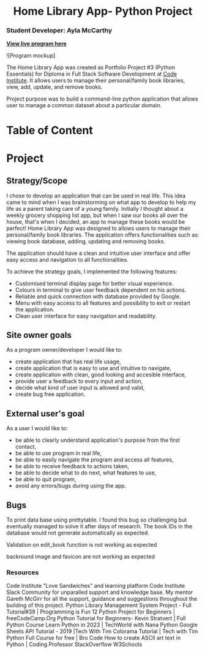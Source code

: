 <h1 align = "center">Home Library App- Python Project </h1>

### Student Developer: Ayla McCarthy

<b>[View live program here]() </b>  


![Program mockup]

The Home Library App was created as Portfolio Project #3 (Python Essentials) for Diploma in Full Stack Software Development at [Code Institute](https://www.codeinstitute.net). It allows users to manage their personal/family book libraries, view, add, update, and remove books.

Project purpose was to build a command-line python application that allows user to manage a common dataset about a particular domain.

# Table of Content


# Project
## Strategy/Scope

I chose to develop an application that can be used in real life. This idea came to mind when I was brainstorming on what app to develop to help my life as a parent taking care of a young family. Initially I thought about a weekly grocery shopping list app, but when I saw our books all over the house, that's when I decided, an app to manage these books would be perfect! Home Library App was designed to allows users to manage their personal/family book libraries. The application offers functionalities such as: viewing book database, adding, updating and removing books.

The application should have a clean and intuitive user interface and offer easy access and navigation to all functionalities.

To achieve the strategy goals, I implemented the following features:

- Customised terminal display page for better visual experience.
- Colours in terminal to give user feedback dependent on his actions.
- Reliable and quick connection with database provided by Google.
- Menu with easy access to all features and possibility to exit or restart the application.
- Clean user interface for easy navigation and readability.

## Site owner goals

As a program owner/developer I would like to:
- create application that has real life usage,
- create application that is easy to use and intuitive to navigate,
- create application with clean, good looking and accesible interface,
- provide user a feedback to every input and action,
- decide what kind of user input is allowed and valid,
- create bug free application.

##  External user's goal

As a user I would like to:
- be able to clearly understand application's purpose from the first contact,
- be able to use program in real life,
- be able to easily navigate the program and access all features,
- be able to receive feedback to actions taken,
- be able to decide what to do next, what features to use,
- be able to quit program,
- avoid any errors/bugs during using the app.


## Bugs
To print data base using prettytable. I found this bug so challenging but eventually managed to solve it after days of research.
The book IDs in the database would not generate automatically as expected.

Validation on edit_book function is not working as expected

backround image and favicon are not working as expected






### Resources
Code Institute "Love Sandwiches" and learning platform
Code Institute Slack Community for unparalled support and knowledge base.
My mentor Gareth McGirr for all the support, guidance and suggestions throughout the building of this project.
Python Library Management System Project - Full Tutorial#39 | Programming is Fun
12 Python Project for Beginners | freeCodeCamp.Org
Python Tutorial for Beginners- Kevin Stratvert | Full Python Course 
Learn Python in 2023 | TechWorld with Nana
Python Google Sheets API Tutorial - 2019 |Tech With Tim 
Colorama Tutorial | Tech with Tim
Python Full Course for free | Bro Code
How to create ASCII art text in Python | Coding Professor
StackOverflow
W3Schools


